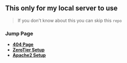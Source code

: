 ## This only for my local server to use

> If you don't know about this you can skip this `repo`

### Jump Page
- **[404 Page](https://coolq4s.github.io/server-lnx/html/404/)**
- **[ZeroTier Setup](https://github.com/coolq4s/server-lnx/blob/main/zerotier/setup-zerotier.md)**
- **[Apache2 Setup](https://github.com/coolq4s/server-lnx/blob/main/apache2/readme.md)**